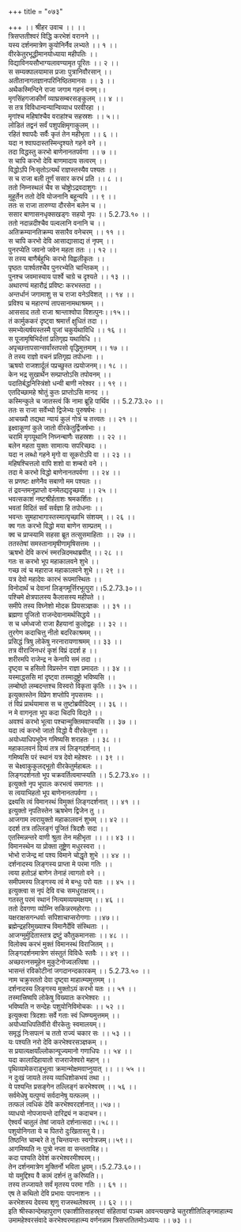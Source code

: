 +++
title = "०७३"

+++
।। श्रीहर उवाच ।। ।।  
त्रिसप्ततीश्वरं विद्धि करभेशं वरानने ।।  
यस्य दर्शनमात्रेण कुयोनिर्नैव लभ्यते ।। १ ।।  
वीरकेतुरभूद्धीमानयोध्याया महीपतिः ।।  
विद्याविनयसौभाग्यलावण्यामृत पूरितः ।। २ ।।  
स सम्यक्पालयामास प्रजाः पुत्रानिवौरसान् ।।  
अतीतानागतज्ञानपरिनिष्ठितमानसः ।। ३ ।।  
अथैकस्मिन्दिने राजा जगाम गहनं वनम्।।  
मृगसिंहगजाकीर्णं व्याघ्रसम्बरसङ्कुलम् ।। ४ ।।  
स तत्र विविधान्वन्यान्विव्याध परवीरहा ।।  
मृगांश्च महिषांश्चैव वराहांश्च सहस्रशः ।। ५।।  
लोडितं तद्वनं सर्वं पशुपक्षिमृगाकुलम् ।।  
रहितं श्वापदैः सर्वैः कृतं तेन महीभृता ।। ६ ।।  
यदा न श्वापदास्तस्मिन्दृश्यते गहने वने ।।  
तदा विद्धस्तु करभो बाणेनानतपर्वणा ।। ७ ।।  
स चापि करभो देवि बाणमादाय सत्वरम् ।।  
विद्धोऽपि निःसृतोऽत्यर्थं राज्ञस्तस्यैव पश्यतः ।।  
स च राजा बली तूर्णं ससार करभं प्रति ।। ८ ।।  
ततो निम्नस्थलं चैव स चोष्ट्रोऽद्रवदाशुगः ।।  
मुहूर्तेन ततो देवि योजनानि बहून्यपि ।। ९ ।।  
ततः स राजा तारुण्या दौरसेन बलेन च ।।  
ससार बाणासनधृक्सखड्गः सहयो नृपः ।। 5.2.73.१० ।।  
ततो नदान्नदीश्चैव पल्वलानि वनानि च ।।  
अतिक्रम्यानतिक्रम्य ससारैव वनेचरम् ।। ११ ।।  
स चापि करभो देवि आसाद्यासाद्य तं नृपम् ।।  
पुनरप्येति जवनो जवेन महता ततः ।। १२ ।।  
स तस्य बाणैर्बहुभिः करभो विह्वलीकृतः ।।  
पृष्ठतः पार्श्वतश्चैव पुनरभ्येति चान्तिकम् ।।  
पुनश्च जवमास्याय पार्श्वे चाग्रे च दृश्यते ।। १३ ।।  
अथारण्यं महारौद्रं प्रविष्टः करभस्तदा ।।  
अन्तर्धानं जगामाशु स च राजा वनेऽविशत् ।। १४ ।।  
प्रविश्य च महारण्यं तापसानामथाश्रमम् ।।  
आससाद ततो राजा श्रान्ताश्वोपा विशत्पुनः।।१५।।  
तं कार्मुककरं दृष्ट्वा श्रमार्त्तं क्षुधितं तदा ।।  
समभ्येत्यर्षयस्तस्मै पूजां चकुर्यथाविधि ।। १६ ।।  
स पूजामृषिभिर्दत्तां प्रतिगृह्य यथाविधि ।।  
अपृच्छत्तापसान्सर्वांस्तपसो वृद्धिमुत्तमाम् ।। १७ ।।  
ते तस्य राज्ञो वचनं प्रतिगृह्य तपोधनाः ।।  
ऋषयो राजशार्दूलं पप्रच्छुस्त त्प्रयोजनम्।। १८ ।।  
केन भद्र सुखार्थेन सम्प्राप्तोऽसि तपोवनम् ।।  
पदातिर्बद्धनिस्त्रिंशो धन्वी बाणी नरेश्वर ।। १९ ।।  
एतदिच्छामहे श्रोतुं कुतः प्राप्तोऽसि मानद ।।  
कस्मिन्कुले च जातस्त्वं किं नामा ब्रूहि पार्थिव ।। 5.2.73.२० ।।  
ततः स राजा सर्वेभ्यो द्विजेभ्यः पुरुषर्षभः ।।  
आचख्यौ तद्यथा न्यायं कुलं गोत्रं च तत्त्वतः ।। २१ ।।  
इक्ष्वाकूणां कुले जातो वीरकेतुर्द्विजर्षभाः ।।  
चरामि मृगयूथानि निघ्नन्बाणैः सहस्रशः ।। २२ ।।  
बलेन महता युक्तः सामात्यः सपरिच्छदः ।।  
यदा न लब्धो गहने मृगो वा सूकरोऽपि वा ।। २३ ।।  
महिषश्चित्तलो वापि शशो वा शम्बरो वने ।।  
तदा मे करभो विद्धो बाणेनानतपर्वणा ।। २४ ।।  
स प्रणष्टः क्षणेनैव सबाणो मम पश्यतः ।।  
तं द्रवन्तमनुप्राप्तो वनमेतद्यदृच्छया ।। २५ ।।  
भवत्सकाशं नष्टश्रीर्हताशः श्रमकर्शितः ।।  
भवतां विदितं सर्वं सर्वज्ञा हि तपोधनाः ।।  
भवन्तः सुमहाभागास्तस्मात्पृच्छाभि संशयम् ।। २६ ।।  
क्व गतः करभो विद्धो मया बाणेन साम्प्रतम् ।।  
क्व च प्राप्स्यामि सहसा ब्रूत तत्सुसमाहिताः ।। २७ ।।  
ततस्तेषां समस्तानामृषीणामृषिसत्तमः ।।  
ऋषभो देवि करभं स्मरन्निदमथाब्रवीत् ।। २८ ।।  
गतः स करभो भूप महाकालवने शुभे ।।  
गच्छ त्वं च महाराज महाकालवने शुभे ।। २९ ।।  
यत्र देवो महादेवः कारभं रूपमास्थितः ।।  
विनोदार्थं च देवानां लिङ्गमूर्त्तिरभूत्पुरा।।5.2.73.३०।।  
पश्चिमे क्षेत्रपालस्य कैलासस्य महीपते ।।  
समीपे तस्य विघ्नेशो मोदक प्रियसञ्ज्ञकः ।। ३१ ।।  
ब्रह्मणा पूजितो राजन्देवानामर्थसिद्धये ।।  
स च धर्मध्वजो राजा हैहयानां कुलोद्वहः ।। ३२ ।।  
तुरगेण कदाचित्तु नीतो बदरिकाश्रमम् ।।  
प्रसिद्धं त्रिषु लोकेषु नरनारायणाश्रमम् ।। ३३ ।।  
तत्र वीराजिनधरं कृशं विप्रं ददर्श ह ।।  
शरीरमपि राजेन्द्र न केनापि समं तदा ।।  
दृष्ट्वा च हसितो विप्रस्तेन राज्ञा प्रमादतः ।। ३४ ।।  
यस्माद्धससि मां दृष्ट्वा तस्मादुष्ट्रो भविष्यसि ।।  
लम्बोष्ठो लम्बदन्तश्च विस्वरो विकृता कृतिः ।। ३५ ।।  
इत्युक्तस्तेन विप्रेण शप्तोपि नृपसत्तमः ।।  
तं विप्रं प्रार्थयामास स च तुष्टोब्रवीदिदम् ।। ३६ ।।  
न मे वागनृता भूप कदा चिदपि विद्यते ।।  
अवश्यं करभो भूत्वा पश्चान्मुक्तिमवाप्स्यसि ।। ३७ ।।  
यदा त्वं करभो जातो विद्धो वै वीरकेतुना ।।  
अयोध्याधिपभूपेन गमिष्यसि शराहतः ।। ३८ ।।  
महाकालवनं दिव्यं तत्र त्वं लिङ्गदर्शनात् ।।  
गमिष्यसि परं स्थानं यत्र देवो महेश्वरः ।। ३९ ।।  
स चेक्ष्वाकुकुलद्भूतो वीरकेतुर्महाबलः ।।  
लिङ्गदर्शनतो भूप चक्रवर्तित्वमाप्स्यति ।। 5.2.73.४० ।।  
इत्युक्तो नृप भूपालः करभत्वं समागतः ।।  
स त्वयाभिहतो भूप बाणेनानतपर्वणा ।।  
द्रक्ष्यसि त्वं विमानस्थं विमुक्तं लिङ्गदर्शनात् ।। ४१ ।।  
इत्युक्तो नृपतिस्तेन ऋषभेण द्विजेन तु ।।  
आजगाम त्वरायुक्तो महाकालवनं शुभम् ।। ४२ ।।  
ददर्श तत्र तल्लिङ्गं पूजितं त्रिदशैः सदा ।।  
एतस्मिन्नन्तरे वाणी श्रुता तेन महीभृता ।। ।। ४३ ।।  
विमानस्थेन या प्रोक्ता तूष्ट्रेण मधुरस्वरा ।।  
भोभो राजेन्द्र मां पश्य विमाने चोद्धृते शुभे ।। ४४ ।।  
दर्शनादस्य लिङ्गस्य प्राप्ता मे परमा गतिः ।।  
त्वया हतोऽहं बाणेन तेनाहं त्वागतो वने ।।  
समीपमस्य लिङ्गस्य त्वं मे बन्धुः परो यतः ।। ४५ ।।  
इत्युक्त्वा स नृपं देवि वचः समधुराक्षरम्।।  
गतस्तु परमं स्थानं नित्यमव्ययमक्षयम् ।। ४६ ।।  
ततो देवगणा व्योम्नि सकिन्नरमहोरगाः ।।  
यक्षराक्षसगन्धर्वाः सपिशाचाप्सरोगणाः ।।४७।।  
ब्रह्मेन्द्रहरिमुख्याश्च विमानैर्देवि संस्थिताः ।।  
आजग्मुर्मुदितास्तत्र द्रष्टुं कौतुकमानसाः ।। ४८ ।।  
विलोक्य करभं मुक्तं विमानस्थं विराजितम् ।।  
लिङ्गदर्शनमात्रेण संस्तुतं विविधैः स्तवैः ।। ४९ ।।  
अच्छरत्नसमूहेन मुकुटेनोज्वलत्विषा ।।  
भासन्तं रविकोटीनां जगदानन्दकारकम् ।। 5.2.73.५० ।।  
नाम चक्रुस्ततो देवा दृष्ट्वा माहात्म्यमुत्तमम् ।।  
दर्शनादस्य लिङ्गस्य मुक्तोऽयं करभो यतः ।। ५१ ।।  
तस्मात्त्रिष्वपि लोकेषु विख्यातः करभेश्वरः ।।  
भविष्यति न सन्देहः पशुयोनिविमोचकः ।। ५२ ।।  
इत्युक्त्वा त्रिदशाः सर्वे गताः स्वं धिष्ण्यमुत्तमम् ।।  
अयोध्याधिपतिर्वीरो वीरकेतुः स्वमालयम्।।  
समृद्धं निःसपत्नं च ततो राज्यं चकार सः ।। ५३ ।।  
यः पश्यति नरो देवि करभेश्वरसञ्ज्ञकम् ।।  
स प्रयात्यक्षयाँल्लोकान्पूज्यमानो गणाधिपः ।। ५४ ।।  
यदा कालादिहायातो राजराजेश्वरो महान् ।।  
पृथिव्यामेकराड्भूत्वा क्रमान्मोक्षमवाप्नुयात् ।। ।। ५५ ।।  
न दुःखं जायते तस्य व्याधिशोकभयं तथा ।।  
ये पश्यन्ति प्रसङ्गेन तल्लिङ्गं करभेश्वरम् ।। ५६ ।।  
सर्वमेधेषु यत्पुण्यं सर्वदानेषु यत्फलम् ।।  
तत्फलं त्वधिकं देवि करभेश्वरदर्शनात्।।५७।।  
व्याधयो नोपजायन्ते दारिद्र्यं न कदाचन।।  
ऐश्वर्यं चातुलं तेषां जायते दर्शनात्सदा।।५८।।  
पशुयोनिगता ये च पितरो दुःखितास्तु ये।।  
तिष्ठन्ति चाम्बरे ते तु चिन्तयन्तः स्वगोत्रजम्।।५९।।  
आगमिष्यति नः पुत्रो नप्ता वा सन्तताविह।।  
कदा पश्यति देवेशं करभेश्वरमीश्वरम्।।  
तेन दर्शनमात्रेण मुक्तिर्नो भविता ध्रुवम्।।5.2.73.६०।।  
यो यमुद्दिश्य वै कामं दर्शनं तु करिष्यति।।  
तस्य तज्जायते सर्वं मृतस्य परमा गतिः ।। ६१ ।।  
एष ते कथितो देवि प्रभावः पापनाशनः ।।  
करभेशस्य देवस्य शृणु राजस्थलेश्वरम् ।। ६२ ।।।  
इति श्रीस्कान्देमहापुराण एकाशीतिसाहस्र्यां संहितायां पञ्चम आवन्त्यखण्डे चतुरशीतिलिङ्गमाहात्म्य उमामहेश्वरसंवादे करभेश्वरमाहात्म्य वर्णनन्नाम त्रिसप्ततितमोऽध्यायः ।। ७३ ।।
